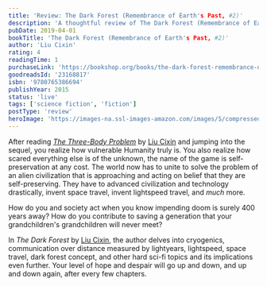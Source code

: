 ```yaml
---
title: 'Review: The Dark Forest (Remembrance of Earth's Past, #2)'
description: 'A thoughtful review of The Dark Forest (Remembrance of Earth's Past, #2) by Liu Cixin'
pubDate: 2019-04-01
bookTitle: 'The Dark Forest (Remembrance of Earth's Past, #2)'
author: 'Liu Cixin'
rating: 4
readingTime: 1
purchaseLink: 'https://bookshop.org/books/the-dark-forest-remembrance-of-earths-past-2/'
goodreadsId: '23168817'
isbn: '9780765386694'
publishYear: 2015
status: 'live'
tags: ['science fiction', 'fiction']
postType: 'review'
heroImage: 'https://images-na.ssl-images-amazon.com/images/S/compressed.photo.goodreads.com/books/1412064931i/23168817.jpg'
---
```


After reading [*The Three-Body Problem*](/blog/2019/03/26/the-three-body-problem-remembrance-of-earths-past-1/) by [Liu Cixin](/authors/liu-cixin/) and jumping into the sequel, you realize how vulnerable Humanity truly is. You also realize how scared everything else is of the unknown, the name of the game is self-preservation at any cost. The world now has to unite to solve the problem of an alien civilization that is approaching and acting on belief that they are self-preserving. They have to advanced civilization and technology drastically, invent space travel, invent lightspeed travel, and *much* more.

How do you and society act when you know impending doom is surely 400 years away? How do you contribute to saving a generation that your grandchildren's grandchildren will never meet?

In *The Dark Forest* by [Liu Cixin](/authors/liu-cixin/), the author delves into cryogenics, communication over distance measured by lightyears, lightspeed, space travel, dark forest concept, and other hard sci-fi topics and its implications even further. Your level of hope and despair will go up and down, and up and down again, after every few chapters.